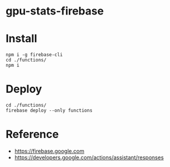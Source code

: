 # gpu-stats-firebase

# Install
```
npm i -g firebase-cli
cd ./functions/
npm i
```

# Deploy
```
cd ./functions/
firebase deploy --only functions
```

# Reference
- https://firebase.google.com
- https://developers.google.com/actions/assistant/responses
